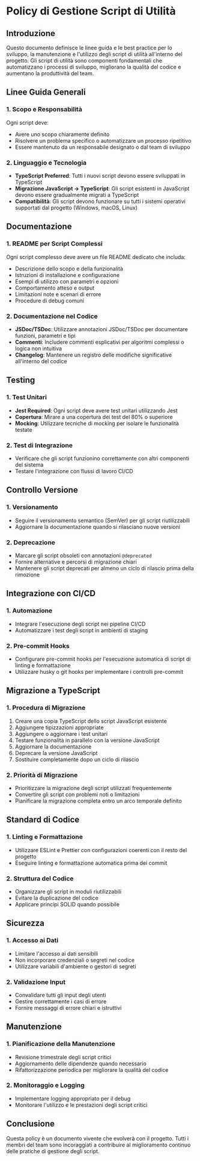 # Policy di Gestione Script di Utilità

## Introduzione

Questo documento definisce le linee guida e le best practice per lo sviluppo, la manutenzione e l'utilizzo degli script di utilità all'interno del progetto. Gli script di utilità sono componenti fondamentali che automatizzano i processi di sviluppo, migliorano la qualità del codice e aumentano la produttività del team.

## Linee Guida Generali

### 1. Scopo e Responsabilità

Ogni script deve:
- Avere uno scopo chiaramente definito
- Risolvere un problema specifico o automatizzare un processo ripetitivo
- Essere mantenuto da un responsabile designato o dal team di sviluppo

### 2. Linguaggio e Tecnologia

- **TypeScript Preferred**: Tutti i nuovi script devono essere sviluppati in TypeScript
- **Migrazione JavaScript → TypeScript**: Gli script esistenti in JavaScript devono essere gradualmente migrati a TypeScript
- **Compatibilità**: Gli script devono funzionare su tutti i sistemi operativi supportati dal progetto (Windows, macOS, Linux)

## Documentazione

### 1. README per Script Complessi

Ogni script complesso deve avere un file README dedicato che includa:
- Descrizione dello scopo e della funzionalità
- Istruzioni di installazione e configurazione
- Esempi di utilizzo con parametri e opzioni
- Comportamento atteso e output
- Limitazioni note e scenari di errore
- Procedure di debug comuni

### 2. Documentazione nel Codice

- **JSDoc/TSDoc**: Utilizzare annotazioni JSDoc/TSDoc per documentare funzioni, parametri e tipi
- **Commenti**: Includere commenti esplicativi per algoritmi complessi o logica non intuitiva
- **Changelog**: Mantenere un registro delle modifiche significative all'interno del codice

## Testing

### 1. Test Unitari

- **Jest Required**: Ogni script deve avere test unitari utilizzando Jest
- **Copertura**: Mirare a una copertura dei test del 80% o superiore
- **Mocking**: Utilizzare tecniche di mocking per isolare le funzionalità testate

### 2. Test di Integrazione

- Verificare che gli script funzionino correttamente con altri componenti del sistema
- Testare l'integrazione con flussi di lavoro CI/CD

## Controllo Versione

### 1. Versionamento

- Seguire il versionamento semantico (SemVer) per gli script riutilizzabili
- Aggiornare la documentazione quando si rilasciano nuove versioni

### 2. Deprecazione

- Marcare gli script obsoleti con annotazioni `@deprecated`
- Fornire alternative e percorsi di migrazione chiari
- Mantenere gli script deprecati per almeno un ciclo di rilascio prima della rimozione

## Integrazione con CI/CD

### 1. Automazione

- Integrare l'esecuzione degli script nei pipeline CI/CD
- Automatizzare i test degli script in ambienti di staging

### 2. Pre-commit Hooks

- Configurare pre-commit hooks per l'esecuzione automatica di script di linting e formattazione
- Utilizzare husky o git hooks per implementare i controlli pre-commit

## Migrazione a TypeScript

### 1. Procedura di Migrazione

1. Creare una copia TypeScript dello script JavaScript esistente
2. Aggiungere tipizzazioni appropriate
3. Aggiungere o aggiornare i test unitari
4. Testare funzionalità in parallelo con la versione JavaScript
5. Aggiornare la documentazione
6. Deprecare la versione JavaScript
7. Sostituire completamente dopo un ciclo di rilascio

### 2. Priorità di Migrazione

- Prioritizzare la migrazione degli script utilizzati frequentemente
- Convertire gli script con problemi noti o limitazioni
- Pianificare la migrazione completa entro un arco temporale definito

## Standard di Codice

### 1. Linting e Formattazione

- Utilizzare ESLint e Prettier con configurazioni coerenti con il resto del progetto
- Eseguire linting e formattazione automatica prima dei commit

### 2. Struttura del Codice

- Organizzare gli script in moduli riutilizzabili
- Evitare la duplicazione del codice
- Applicare principi SOLID quando possibile

## Sicurezza

### 1. Accesso ai Dati

- Limitare l'accesso ai dati sensibili
- Non incorporare credenziali o segreti nel codice
- Utilizzare variabili d'ambiente o gestori di segreti

### 2. Validazione Input

- Convalidare tutti gli input degli utenti
- Gestire correttamente i casi di errore
- Fornire messaggi di errore chiari e istruttivi

## Manutenzione

### 1. Pianificazione della Manutenzione

- Revisione trimestrale degli script critici
- Aggiornamento delle dipendenze quando necessario
- Rifattorizzazione periodica per migliorare la qualità del codice

### 2. Monitoraggio e Logging

- Implementare logging appropriato per il debug
- Monitorare l'utilizzo e le prestazioni degli script critici

## Conclusione

Questa policy è un documento vivente che evolverà con il progetto. Tutti i membri del team sono incoraggiati a contribuire al miglioramento continuo delle pratiche di gestione degli script. 